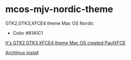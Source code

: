 # mcos-mjv-nordic-theme
GTK2,GTK3,XFCE4 theme Mac OS Nordic
* Color #81A1C1

[It's GTK2,GTK3,XFCE4 theme Mac OS created PaulXFCE](https://github.com/paullinuxthemer/McOS-MJV-XFCE-Edition)

[Archlinux install](https://aur.archlinux.org/packages/mcos-mjv-nordic-theme)
